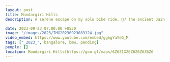 ```yaml
---
layout: post
title: Mandargiri Hills
description: A serene escape on my solo bike ride. 🚴‍♂️ The ancient Jain temples atop the hill is a peaceful retreat, while the nearby lake, shimmering in tranquility, added to the scenic beauty. 🏞️ The blend of spirituality & nature created a perfect haven for contemplation and relaxation. 🙏✨

date: 2023-09-23 07:00:00 +0530
image: "/images/2023/IMG20230923083124.jpg"
video_embed: https://www.youtube.com/embed/gghgYaYeG_M
tags: ["_2023_", bangalore, bmw, pending]
people: []
location: Mandargiri Hills[https://goo.gl/maps/6Z6Z1XZ6Z6Z6Z6Z6Z6
---
```

